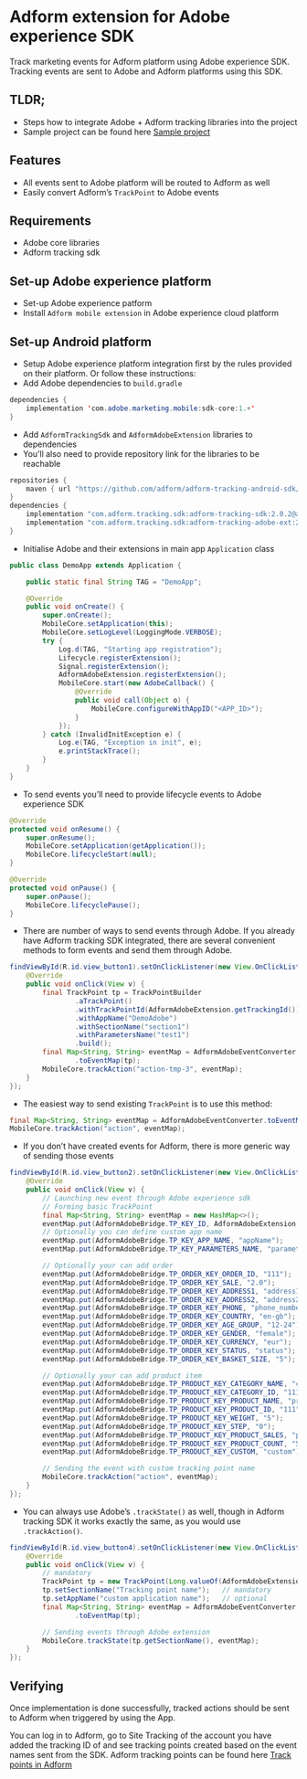 # Adform extension for Adobe experience SDK

Track marketing events for Adform platform using Adobe experience SDK. Tracking events are sent to Adobe and Adform platforms using this SDK.


## TLDR;

-   Steps how to integrate Adobe + Adform tracking libraries into the project
-   Sample project can be found here [Sample project](https://github.com/adform/adform-tracking-android-sdk/tree/master/sample-adobe-ext)


## Features

-   All events sent to Adobe platform will be routed to Adform as well
-   Easily convert Adform&rsquo;s `TrackPoint` to Adobe events


## Requirements

-   Adobe core libraries
-   Adform tracking sdk


## Set-up Adobe experience platform

-   Set-up Adobe experience patform
-   Install `Adform mobile extension` in Adobe experience cloud platform


## Set-up Android platform

-   Setup Adobe experience platform integration first by the rules provided on their platform. Or follow these instructions:
-   Add Adobe dependencies to `build.gradle`

```java
dependencies {
    implementation 'com.adobe.marketing.mobile:sdk-core:1.+'
}
```

-   Add `AdformTrackingSdk` and `AdformAdobeExtension` libraries to dependencies
-   You&rsquo;ll also need to provide repository link for the libraries to be reachable

```java
repositories {
    maven { url "https://github.com/adform/adform-tracking-android-sdk/raw/master/releases/" }
}
dependencies {
    implementation "com.adform.tracking.sdk:adform-tracking-sdk:2.0.2@aar"
    implementation "com.adform.tracking.sdk:adform-tracking-adobe-ext:2.0.2@aar"
}
```

-   Initialise Adobe and their extensions in main app `Application` class

```java
public class DemoApp extends Application {

    public static final String TAG = "DemoApp";

    @Override
    public void onCreate() {
        super.onCreate();
        MobileCore.setApplication(this);
        MobileCore.setLogLevel(LoggingMode.VERBOSE);
        try {
            Log.d(TAG, "Starting app registration");
            Lifecycle.registerExtension();
            Signal.registerExtension();
            AdformAdobeExtension.registerExtension();
            MobileCore.start(new AdobeCallback() {
                @Override
                public void call(Object o) {
                    MobileCore.configureWithAppID("<APP_ID>");
                }
            });
        } catch (InvalidInitException e) {
            Log.e(TAG, "Exception in init", e);
            e.printStackTrace();
        }
    }
}
```

-   To send events you&rsquo;ll need to provide lifecycle events to Adobe experience SDK

```java
@Override
protected void onResume() {
    super.onResume();
    MobileCore.setApplication(getApplication());
    MobileCore.lifecycleStart(null);
}

@Override
protected void onPause() {
    super.onPause();
    MobileCore.lifecyclePause();
}
```

-   There are number of ways to send events through Adobe. If you already have Adform tracking SDK integrated, there are several convenient methods to form events and send them through Adobe.

```java
findViewById(R.id.view_button1).setOnClickListener(new View.OnClickListener() {
    @Override
    public void onClick(View v) {
        final TrackPoint tp = TrackPointBuilder
                .aTrackPoint()
                .withTrackPointId(AdformAdobeExtension.getTrackingId())
                .withAppName("DemoAdobe")
                .withSectionName("section1")
                .withParametersName("test1")
                .build();
        final Map<String, String> eventMap = AdformAdobeEventConverter
                .toEventMap(tp);
        MobileCore.trackAction("action-tmp-3", eventMap);
    }
});
```

-   The easiest way to send existing `TrackPoint` is to use this method:

```java
final Map<String, String> eventMap = AdformAdobeEventConverter.toEventMap(trackPoint);
MobileCore.trackAction("action", eventMap);
```

-   If you don&rsquo;t have created events for Adform, there is more generic way of sending those events

```java
findViewById(R.id.view_button2).setOnClickListener(new View.OnClickListener() {
    @Override
    public void onClick(View v) {
        // Launching new event through Adobe experience sdk
        // Forming basic TrackPoint
        final Map<String, String> eventMap = new HashMap<>();
        eventMap.put(AdformAdobeBridge.TP_KEY_ID, AdformAdobeExtension.getTrackingId());
        // Optionally you can define custom app name
        eventMap.put(AdformAdobeBridge.TP_KEY_APP_NAME, "appName");
        eventMap.put(AdformAdobeBridge.TP_KEY_PARAMETERS_NAME, "parametersName");

        // Optionally your can add order
        eventMap.put(AdformAdobeBridge.TP_ORDER_KEY_ORDER_ID, "111");
        eventMap.put(AdformAdobeBridge.TP_ORDER_KEY_SALE, "2.0");
        eventMap.put(AdformAdobeBridge.TP_ORDER_KEY_ADDRESS1, "address1");
        eventMap.put(AdformAdobeBridge.TP_ORDER_KEY_ADDRESS2, "address2");
        eventMap.put(AdformAdobeBridge.TP_ORDER_KEY_PHONE, "phone_number");
        eventMap.put(AdformAdobeBridge.TP_ORDER_KEY_COUNTRY, "en-gb");
        eventMap.put(AdformAdobeBridge.TP_ORDER_KEY_AGE_GROUP, "12-24");
        eventMap.put(AdformAdobeBridge.TP_ORDER_KEY_GENDER, "female");
        eventMap.put(AdformAdobeBridge.TP_ORDER_KEY_CURRENCY, "eur");
        eventMap.put(AdformAdobeBridge.TP_ORDER_KEY_STATUS, "status");
        eventMap.put(AdformAdobeBridge.TP_ORDER_KEY_BASKET_SIZE, "5");

        // Optionally your can add product item
        eventMap.put(AdformAdobeBridge.TP_PRODUCT_KEY_CATEGORY_NAME, "cat_name");
        eventMap.put(AdformAdobeBridge.TP_PRODUCT_KEY_CATEGORY_ID, "111");
        eventMap.put(AdformAdobeBridge.TP_PRODUCT_KEY_PRODUCT_NAME, "prod_name");
        eventMap.put(AdformAdobeBridge.TP_PRODUCT_KEY_PRODUCT_ID, "111");
        eventMap.put(AdformAdobeBridge.TP_PRODUCT_KEY_WEIGHT, "5");
        eventMap.put(AdformAdobeBridge.TP_PRODUCT_KEY_STEP, "0");
        eventMap.put(AdformAdobeBridge.TP_PRODUCT_KEY_PRODUCT_SALES, "prod_sale");
        eventMap.put(AdformAdobeBridge.TP_PRODUCT_KEY_PRODUCT_COUNT, "5");
        eventMap.put(AdformAdobeBridge.TP_PRODUCT_KEY_CUSTOM, "custom");

        // Sending the event with custom tracking point name
        MobileCore.trackAction("action", eventMap);
    }
});
```

-   You can always use Adobe&rsquo;s `.trackState()` as well, though in Adform tracking SDK it works exactly the same, as you would use `.trackAction()`.

```java
findViewById(R.id.view_button4).setOnClickListener(new View.OnClickListener() {
    @Override
    public void onClick(View v) {
        // mandatory
        TrackPoint tp = new TrackPoint(Long.valueOf(AdformAdobeExtension.getTrackingId()));
        tp.setSectionName("Tracking point name");   // mandatory
        tp.setAppName("custom application name");   // optional
        final Map<String, String> eventMap = AdformAdobeEventConverter
                .toEventMap(tp);

        // Sending events through Adobe extension
        MobileCore.trackState(tp.getSectionName(), eventMap);
    }
});
```


## Verifying

Once implementation is done successfully, tracked actions should be sent to Adform when triggered by using the App.

You can log in to Adform, go to Site Tracking of the account you have added the tracking ID of and see tracking points created based on the event names sent from the SDK. Adform tracking points can be found here [Track points in Adform](https://www.adform.com/TrackingSetup/#/trackingPoints)
